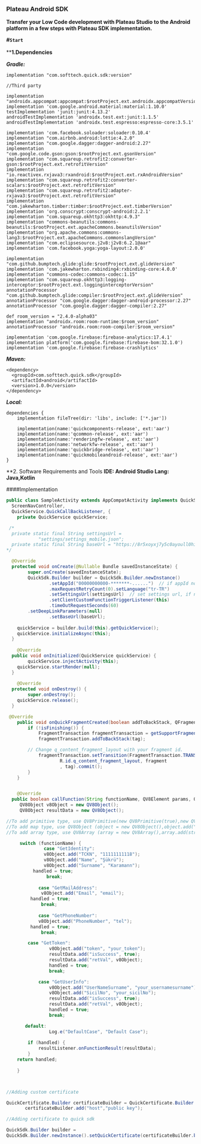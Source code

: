### Plateau Android SDK

**Transfer your Low Code development with Plateau Studio to the Android platform in a few steps with Plateau SDK implementation.**

**#`Start`**

****1.Dependencies**　

***Gradle:***

    implementation "com.softtech.quick.sdk:version"

    //Third party

    implementation "androidx.appcompat:appcompat:$rootProject.ext.androidx.appcompatVersion"
    implementation 'com.google.android.material:material:1.10.0'
    testImplementation 'junit:junit:4.13.2'
    androidTestImplementation 'androidx.test.ext:junit:1.1.5'
    androidTestImplementation 'androidx.test.espresso:espresso-core:3.5.1'
    
    implementation 'com.facebook.soloader:soloader:0.10.4'
    implementation "com.airbnb.android:lottie:4.2.0"
    implementation "com.google.dagger:dagger-android:2.27"
    implementation "com.google.code.gson:gson:$rootProject.ext.gsonVersion"
    implementation "com.squareup.retrofit2:converter-gson:$rootProject.ext.retrofitVersion"
    implementation "io.reactivex.rxjava3:rxandroid:$rootProject.ext.rxAndroidVersion"
    implementation "com.squareup.retrofit2:converter-scalars:$rootProject.ext.retrofitVersion"
    implementation "com.squareup.retrofit2:adapter-rxjava3:$rootProject.ext.retrofitVersion"
    implementation "com.jakewharton.timber:timber:$rootProject.ext.timberVersion"
    implementation 'org.conscrypt:conscrypt-android:2.2.1'
    implementation "com.squareup.okhttp3:okhttp:4.9.3"
    implementation "commons-beanutils:commons-beanutils:$rootProject.ext.apacheCommons.beanutilsVersion"
    implementation "org.apache.commons:commons-lang3:$rootProject.ext.apacheCommons.commonslangVersion"
    implementation "com.eclipsesource.j2v8:j2v8:6.2.1@aar"
    implementation 'com.facebook.yoga:yoga-layout:2.0.0'

    implementation "com.github.bumptech.glide:glide:$rootProject.ext.glideVersion"
    implementation 'com.jakewharton.rxbinding4:rxbinding-core:4.0.0'
    implementation "commons-codec:commons-codec:1.15"
    implementation "com.squareup.okhttp3:logging-interceptor:$rootProject.ext.logginginterceptorVersion"
    annotationProcessor "com.github.bumptech.glide:compiler:$rootProject.ext.glideVersion"
    annotationProcessor "com.google.dagger:dagger-android-processor:2.27"
    annotationProcessor "com.google.dagger:dagger-compiler:2.27"

    def room_version = "2.4.0-alpha03"
    implementation "androidx.room:room-runtime:$room_version"
    annotationProcessor "androidx.room:room-compiler:$room_version"

    implementation 'com.google.firebase:firebase-analytics:17.4.1'
    implementation platform('com.google.firebase:firebase-bom:32.1.0')
    implementation 'com.google.firebase:firebase-crashlytics'


 ***Maven:***

    <dependency>
      <groupId>com.softtech.quick.sdk</groupId>
      <artifactId>android</artifactId>
      <version>1.0.0</version>
    </dependency>

***Local:***

    dependencies {
    	implementation fileTree(dir: 'libs', include: ['*.jar'])
     
     	implementation(name:'quickcomponents-release', ext:'aar')
    	implementation(name:'qcommon-release', ext:'aar')
    	implementation(name:'renderingfw-release', ext:'aar')
    	implementation(name:'networkfw-release', ext:'aar')
    	implementation(name:'quickbridge-release', ext:'aar')
    	implementation(name:'quickmobileandroid-release', ext:'aar')
    }

**2. Software Requirements and Tools
**IDE: Android Studio  Lang: Java,Kotlin**

####Implementation
```java
public class SampleActivity extends AppCompatActivity implements QuickService.AsyncInitialListener,  
  ScreenNavController,  
  QuickService.QuickCallBackListener, {  
    private QuickService quickService;  

 /*
  private static final String settingsUrl =
            "settings/settings_mobile.json";
  private static final String baseUrl = "https://8r5xoyxj7y5c0ayoull0hi.z6.web.core.windows.net/";
*/

  @Override  
  protected void onCreate(@Nullable Bundle savedInstanceState) {  
        super.onCreate(savedInstanceState);  
		QuickSdk.Builder builder = QuickSdk.Builder.newInstance()  
                .setAppId("00000000000-*******-......")  // if appId not provided, set null.
                .maxRequestRetryCount(0).setLanguage("tr-TR")  
                .setSettingsUrl(settingsUrl)  // set settings url, if not provied set null.
                .setClientCustomFunctionTriggerListener(this)  
                .timeOutRequestSeconds(60)
		.setDeepLinkParameters(null)  
                .setBaseUrl(baseUrl);  
  
	quickService = builder.build(this).getQuickService();  
	quickService.initializeAsync(this);  
  }  
  
    @Override  
  public void onInitialized(QuickService quickService) {  
        quickService.injectActivity(this);  
	quickService.startRender(null);  
  }  
  
    @Override  
  protected void onDestroy() {  
        super.onDestroy();  
 	quickService.release();  
  }

 @Override
    public void onQuickFragmentCreated(boolean addToBackStack, QFragment fragment, String tag) {
        if (!isFinishing()) {
            FragmentTransaction fragmentTransaction = getSupportFragmentManager().beginTransaction();
            fragmentTransaction.addToBackStack(tag);

	    // Change q_content_fragment_layout with your fragment id.
            fragmentTransaction.setTransition(FragmentTransaction.TRANSIT_FRAGMENT_OPEN).add(
                    R.id.q_content_fragment_layout, fragment
                    , tag).commit();
        }
    }


    @Override  
  public boolean callFunction(String functionName, QV8Element params, QuickService.FunctionCallBackListener resultListener) {  
     QV8Object v8Object = new QV8Object();
     QV8Object resultData = new QV8Object();

//To add primitive type, use QV8Primitive(new QV8Primitive(true),new QV8Primitive(2),new QV8Primitive("string")).
//To add map type, use QV8Object (object = new QV8Object(),object.add("key",string|boolean,integer,float,QV8Primitive,QV8Array,QV8Object)).
//To add array type, use QV8Array (array = new QV8Array(),array.add(string|boolean,integer,float,QV8Primitive,QV8Array,QV8Object)).

     switch (functionName) {  
          	  case "GetIdentity":  
          	  v8Object.add("TCKN", "11111111118");  
          	  v8Object.add("Name", "Şükrü");  
          	  v8Object.add("Surname", "Karamann");
	  	  handled = true;  
         	   break; 
            
            case "GetMailAddress":  
           	 v8Object.add("Email", "email");
	   	 handled = true;  
           	 break;
	  
            case "GetPhoneNumber":  
	    	v8Object.add("PhoneNumber", "tel");
	   	 handled = true;
           	 break;

	    case "GetToken":
                v8Object.add("token", "your_token");
                resultData.add("isSuccess", true);
                resultData.add("retVal", v8Object);
                handled = true;
                break;

            case "GetUserInfo":
                v8Object.add("UserNameSurname", "your_usernamesurname");
                v8Object.add("SicilNo", "your_sicilNo");
                resultData.add("isSuccess", true);
                resultData.add("retVal", v8Object);
                handled = true;
                break;

	   default:
                Log.e("DefaultCase", "Default Case");
	
        if (handled) {
            resultListener.onFunctionResult(resultData);
        }
	return handled;  
      
    }



//Adding custom certificate

QuickCertificate.Builder certificateBuilder = QuickCertificate.Builder.newQuickCertificate();
       certificateBuilder.add("host","public key");

//Adding certificate to quick sdk

QuickSdk.Builder builder =
QuickSdk.Builder.newInstance().setQuickCertificate(certificateBuilder.build()) 
                








